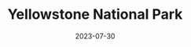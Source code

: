 ---
image: yellowstone.jpg
type: gallery
date: '2023-07-30'
publishDate: '2023-07-30'
title: Yellowstone National Park
---